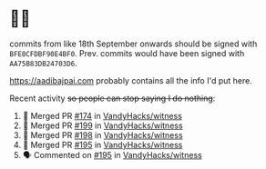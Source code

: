 # 👋🏻
<!--
**aadibajpai/aadibajpai** is a ✨ _special_ ✨ repository because its `README.md` (this file) appears on your GitHub profile.
-->
commits from like 18th September onwards should be signed with `BFE0CFDBF90E4BF0`. Prev. commits would have been signed with `AA75B83DB24703D6`.

https://aadibajpai.com probably contains all the info I'd put here.

Recent activity ~~so people can stop saying I do nothing~~:
<!--START_SECTION:activity-->
1. 🎉 Merged PR [#174](https://github.com/VandyHacks/witness/pull/174) in [VandyHacks/witness](https://github.com/VandyHacks/witness)
2. 🎉 Merged PR [#199](https://github.com/VandyHacks/witness/pull/199) in [VandyHacks/witness](https://github.com/VandyHacks/witness)
3. 🎉 Merged PR [#198](https://github.com/VandyHacks/witness/pull/198) in [VandyHacks/witness](https://github.com/VandyHacks/witness)
4. 🎉 Merged PR [#195](https://github.com/VandyHacks/witness/pull/195) in [VandyHacks/witness](https://github.com/VandyHacks/witness)
5. 🗣 Commented on [#195](https://github.com/VandyHacks/witness/issues/195) in [VandyHacks/witness](https://github.com/VandyHacks/witness)
<!--END_SECTION:activity-->
